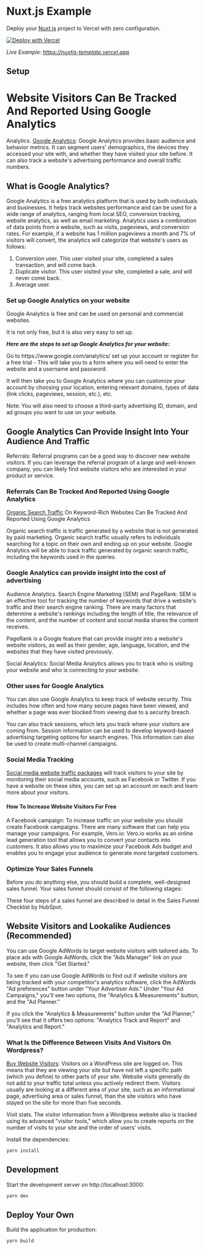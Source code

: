# Nuxt.js Example

Deploy your [Nuxt.js](https://4okk5.app.link/mMhHa8sq3nb) project to Vercel with zero configuration.

[![Deploy with Vercel](https://vercel.com/button)](https://vercel.com/new/clone?repository-url=https://github.com/vercel/vercel/tree/main/examples/nuxtjs&template=nuxtjs)

_Live Example: https://nuxtjs-template.vercel.app_

## Setup
<h1>Website Visitors Can Be Tracked And Reported Using Google Analytics</h1>
<p>Analytics. <a href="https://www.seo25.com/how-to-track-website-traffic-using-google-analytics/">Google Analytics</a>: Google Analytics provides basic audience and behavior metrics. It can segment users' demographics, the devices they accessed your site with, and whether they have visited your site before. It can also track a website's advertising performance and overall traffic numbers.</p>
<h2>What is Google Analytics?</h2>
<p>Google Analytics is a free analytics platform that is used by both individuals and businesses. It helps track websites performance and can be used for a wide range of analytics, ranging from local SEO, conversion tracking, website analytics, as well as email marketing. Analytics uses a combination of data points from a website, such as visits, pageviews, and conversion rates. For example, if a website has 1 million pageviews a month and 7% of visitors will convert, the analytics will categorize that website's users as follows:</p>
<ol>
<li>Conversion user. This user visited your site, completed a sales transaction, and will come back.</li>
<li>Duplicate visitor. This user visited your site, completed a sale, and will never come back.</li>
<li>Average user.</li>
</ol>
<h3>Set up Google Analytics on your website</h3>
<p>Google Analytics is free and can be used on personal and commercial websites.</p>
<p>It is not only free, but it is also very easy to set up.</p>
<p><strong><em>Here are the steps to set up Google Analytics for your website:</em></strong></p>
<p>Go to https://www.google.com/analytics/ set up your account or register for a free trial - This will take you to a form where you will need to enter the website and a username and password.</p>
<p>It will then take you to Google Analytics where you can customize your account by choosing your location, entering relevant domains, types of data (link clicks, pageviews, session, etc.), etc.</p>
<p>Note: You will also need to choose a third-party advertising ID, domain, and ad groups you want to use on your website.</p>
<h2>Google Analytics Can Provide Insight Into Your Audience And Traffic</h2>
<p>Referrals: Referral programs can be a good way to discover new website visitors. If you can leverage the referral program of a large and well-known company, you can likely find website visitors who are interested in your product or service.</p>
<h3>Referrals Can Be Tracked And Reported Using Google Analytics</h3>
<p><a href="https://4okk5.app.link/J33Bj3Sz6nb">Organic Search Traffic</a> On Keyword-Rich Websites Can Be Tracked And Reported Using Google Analytics</p>
<p>Organic search traffic is traffic generated by a website that is not generated by paid marketing. Organic search traffic usually refers to individuals searching for a topic on their own and ending up on your website. Google Analytics will be able to track traffic generated by organic search traffic, including the keywords used in the queries.</p>
<h3>Google Analytics can provide insight into the cost of advertising</h3>
<p>Audience Analytics. Search Engine Marketing (SEM) and PageRank: SEM is an effective tool for tracking the number of keywords that drive a website's traffic and their search engine ranking. There are many factors that determine a website's rankings including the length of title, the relevance of the content, and the number of content and social media shares the content receives.</p>
<p>PageRank is a Google feature that can provide insight into a website's website visitors, as well as their gender, age, language, location, and the websites that they have visited previously.</p>
<p>Social Analytics: Social Media Analytics allows you to track who is visiting your website and who is connecting to your website.</p>
<h3>Other uses for Google Analytics</h3>
<p>You can also use Google Analytics to keep track of website security. This includes how often and how many secure pages have been viewed, and whether a page was ever blocked from viewing due to a security breach.</p>
<p>You can also track sessions, which lets you track where your visitors are coming from. Session information can be used to develop keyword-based advertising targeting options for search engines. This information can also be used to create multi-channel campaigns.</p>
<h3>Social Media Tracking</h3>
<p><a href="https://www.seo25.com/product-category/website-traffic-packages/">Social media website traffic packages</a> will track visitors to your site by monitoring their social media accounts, such as Facebook or Twitter. If you have a website on these sites, you can set up an account on each and learn more about your visitors.</p>
<h4>How To Increase Website Visitors For Free</h4>
<p>A Facebook campaign: To increase traffic on your website you should create Facebook campaigns. There are many software that can help you manage your campaigns. For example, Vero.io: Vero.io works as an online lead generation tool that allows you to convert your contacts into customers. It also allows you to maximize your Facebook Ads budget and enables you to engage your audience to generate more targeted customers.</p>
<h3>Optimize Your Sales Funnels</h3>
<p>Before you do anything else, you should build a complete, well-designed sales funnel. Your sales funnel should consist of the following stages:</p>
<p>These four steps of a sales funnel are described in detail in the Sales Funnel Checklist by HubSpot.</p>
<h2>Website Visitors and Lookalike Audiences (Recommended)</h2>
<p>You can use Google AdWords to target website visitors with tailored ads. To place ads with Google AdWords, click the "Ads Manager" link on your website, then click "Get Started."</p>
<p>To see if you can use Google AdWords to find out if website visitors are being tracked with your competitor's analytics software, click the AdWords "Ad preferences" button under "Your Advertiser Ads." Under "Your Ad Campaigns," you'll see two options, the "Analytics &amp; Measurements" button, and the "Ad Planner."</p>
<p>If you click the "Analytics &amp; Measurements" button under the "Ad Planner," you'll see that it offers two options: "Analytics Track and Report" and "Analytics and Report."</p>
<h3>What Is the Difference Between Visits And Visitors On Wordpress?</h3>
<p><a href="https://4okk5.app.link/instant-traffic">Buy Website Visitors</a>: Visitors on a WordPress site are logged on. This means that they are viewing your site but have not left a specific path (which you define) to other parts of your site. Website visits generally do not add to your traffic total unless you actively redirect them. Visitors usually are looking at a different area of your site, such as an informational page, advertising area or sales funnel, than the site visitors who have stayed on the site for more than five seconds.</p>
<p>Visit stats. The visitor information from a Wordpress website also is tracked using its advanced "visitor tools," which allow you to create reports on the number of visits to your site and the order of users' visits.</p>
Install the dependencies:

```bash
yarn install
```

## Development

Start the development server on http://localhost:3000:

```bash
yarn dev
```

## Deploy Your Own

Build the application for production:

```bash
yarn build
```



